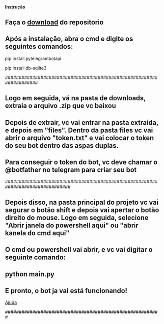#### Instrução




## Faça o <a href="">download</a> do repositorio


## Após a instalação, abra o cmd e digite os seguintes comandos: 




pip install pytelegrambotapi

pip install db-sqlite3

####################################################################


## Logo em seguida, vá na pasta de downloads, extraia o arquivo .zip que vc baixou



## Depois de extrair, vc vai entrar na pasta extraída, e depois em "files". Dentro da pasta files vc vai abrir o arquivo "token.txt" e vai colocar o token do seu bot dentro das aspas duplas.




## Para conseguir o token do bot, vc deve chamar o @botfather no telegram para criar seu bot




################################################################################

## Depois disso, na pasta principal do projeto vc vai segurar o botão shift e depois vai apertar o botão direito do mouse. Logo em seguida, selecione "Abrir janela do powershell aqui" ou "abrir kanela do cmd aqui"


## O cmd ou powershell vai abrir, e vc vai digitar o seguinte comando:

## python main.py




## E pronto, o bot ja vai está funcionando!








<a href="https://t.me/samniilrazy">Ajuda</a>

#########################################################